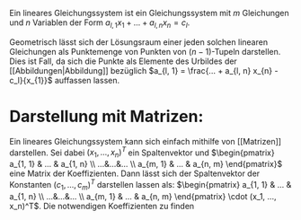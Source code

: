 Ein lineares Gleichungssystem ist ein Gleichungssystem mit $m$ Gleichungen und $n$ Variablen der Form $a_{l, 1} x_{1} + ... + a_{l, n} x_{n} = c_l$.

Geometrisch lässt sich der Lösungsraum einer jeden solchen linearen Gleichungen als Punktemenge von Punkten von $(n - 1)$-Tupeln darstellen. 
Dies ist Fall, da sich die Punkte als Elemente des Urbildes der [[Abbildungen|Abbildung]] bezüglich $a_{l, 1} = \frac{... + a_{l, n} x_{n} - c_l}{x_{1}}$ auffassen lassen.
# Darstellung mit Matrizen:
Ein lineares Gleichungssystem kann sich einfach mithilfe von [[Matrizen]] darstellen. Sei dabei $(x_1, ..., x_n)^T$ ein Spaltenvektor und $\begin{pmatrix} a_{1, 1} & ... & a_{1, n} \\ ...&...&... \\ a_{m, 1} & ... & a_{n, m} \end{pmatrix}$ eine Matrix der Koeffizienten.
Dann lässt sich der Spaltenvektor der Konstanten $(c_1, ..., c_m)^T$ darstellen lassen als:
$\begin{pmatrix} a_{1, 1} & ... & a_{1, n} \\ ...&...&... \\ a_{m, 1} & ... & a_{n, m} \end{pmatrix} \cdot (x_1, ..., x_n)^T$.
Die notwendigen Koeffizienten zu finden

